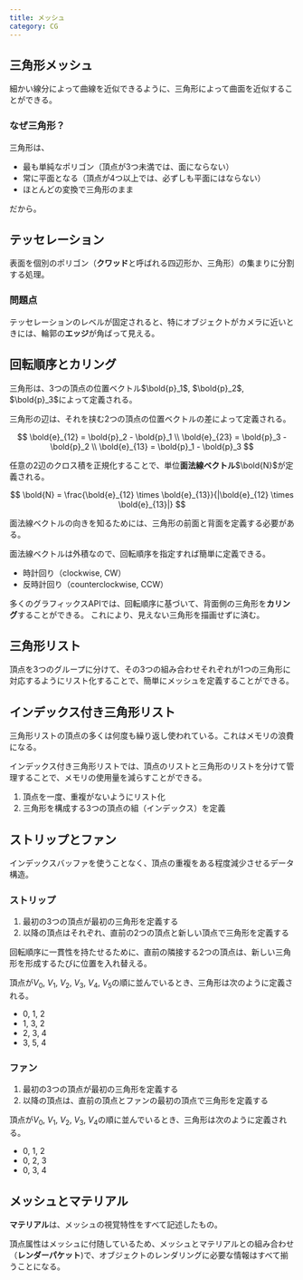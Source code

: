 ```yaml
---
title: メッシュ
category: CG
---
```


## 三角形メッシュ

細かい線分によって曲線を近似できるように、三角形によって曲面を近似することができる。

### なぜ三角形？

三角形は、

- 最も単純なポリゴン（頂点が3つ未満では、面にならない）
- 常に平面となる（頂点が4つ以上では、必ずしも平面にはならない）
- ほとんどの変換で三角形のまま

だから。

## テッセレーション

表面を個別のポリゴン（**クワッド**と呼ばれる四辺形か、三角形）の集まりに分割する処理。

### 問題点

テッセレーションのレベルが固定されると、特にオブジェクトがカメラに近いときには、輪郭の**エッジ**が角ばって見える。

## 回転順序とカリング

三角形は、3つの頂点の位置ベクトル$\bold{p}_1$, $\bold{p}_2$, $\bold{p}_3$によって定義される。

三角形の辺は、それを挟む2つの頂点の位置ベクトルの差によって定義される。

$$
\bold{e}_{12} = \bold{p}_2 - \bold{p}_1 \\
\bold{e}_{23} = \bold{p}_3 - \bold{p}_2 \\
\bold{e}_{13} = \bold{p}_1 - \bold{p}_3
$$

任意の2辺のクロス積を正規化することで、単位**面法線ベクトル**$\bold{N}$が定義される。

$$
\bold{N} = \frac{\bold{e}_{12} \times \bold{e}_{13}}{|\bold{e}_{12} \times \bold{e}_{13}|}
$$

面法線ベクトルの向きを知るためには、三角形の前面と背面を定義する必要がある。

面法線ベクトルは外積なので、回転順序を指定すれば簡単に定義できる。

- 時計回り（clockwise, CW）
- 反時計回り（counterclockwise, CCW）

多くのグラフィックスAPIでは、回転順序に基づいて、背面側の三角形を**カリング**することができる。
これにより、見えない三角形を描画せずに済む。

## 三角形リスト

頂点を3つのグループに分けて、その3つの組み合わせそれぞれが1つの三角形に対応するようにリスト化することで、簡単にメッシュを定義することができる。

## インデックス付き三角形リスト

三角形リストの頂点の多くは何度も繰り返し使われている。これはメモリの浪費になる。

インデックス付き三角形リストでは、頂点のリストと三角形のリストを分けて管理することで、メモリの使用量を減らすことができる。

1. 頂点を一度、重複がないようにリスト化
2. 三角形を構成する3つの頂点の組（インデックス）を定義

## ストリップとファン

インデックスバッファを使うことなく、頂点の重複をある程度減少させるデータ構造。

### ストリップ

1. 最初の3つの頂点が最初の三角形を定義する
2. 以降の頂点はそれぞれ、直前の2つの頂点と新しい頂点で三角形を定義する

回転順序に一貫性を持たせるために、直前の隣接する2つの頂点は、新しい三角形を形成するたびに位置を入れ替える。

頂点が$V_0$, $V_1$, $V_2$, $V_3$, $V_4$, $V_5$の順に並んでいるとき、三角形は次のように定義される。

- 0, 1, 2
- 1, 3, 2
- 2, 3, 4
- 3, 5, 4

### ファン

1. 最初の3つの頂点が最初の三角形を定義する
2. 以降の頂点は、直前の頂点とファンの最初の頂点で三角形を定義する

頂点が$V_0$, $V_1$, $V_2$, $V_3$, $V_4$の順に並んでいるとき、三角形は次のように定義される。

- 0, 1, 2
- 0, 2, 3
- 0, 3, 4

## メッシュとマテリアル

**マテリアル**は、メッシュの視覚特性をすべて記述したもの。

頂点属性はメッシュに付随しているため、メッシュとマテリアルとの組み合わせ（**レンダーパケット**)で、オブジェクトのレンダリングに必要な情報はすべて揃うことになる。
